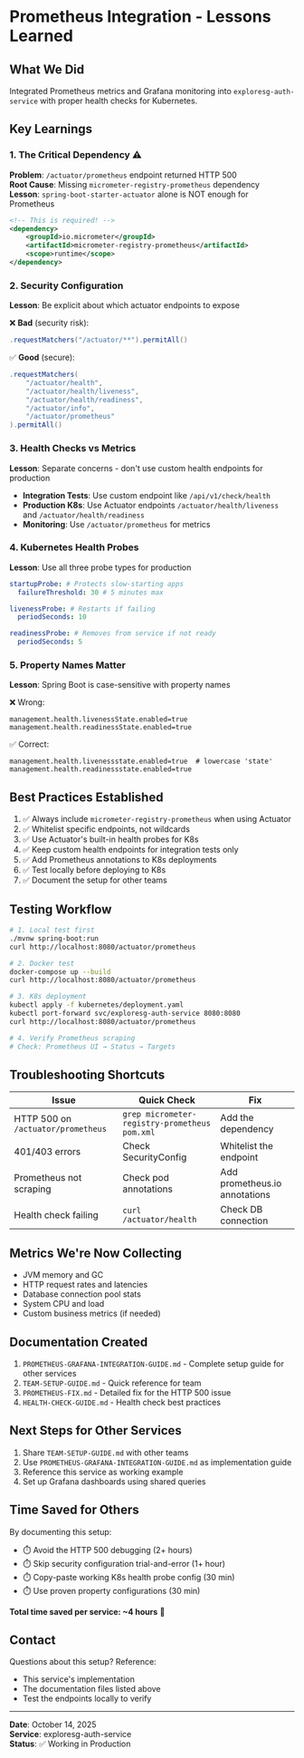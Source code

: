 # Prometheus Integration - Lessons Learned

## What We Did

Integrated Prometheus metrics and Grafana monitoring into `exploresg-auth-service` with proper health checks for Kubernetes.

## Key Learnings

### 1. The Critical Dependency ⚠️

**Problem**: `/actuator/prometheus` endpoint returned HTTP 500  
**Root Cause**: Missing `micrometer-registry-prometheus` dependency  
**Lesson**: `spring-boot-starter-actuator` alone is NOT enough for Prometheus

```xml
<!-- This is required! -->
<dependency>
    <groupId>io.micrometer</groupId>
    <artifactId>micrometer-registry-prometheus</artifactId>
    <scope>runtime</scope>
</dependency>
```

### 2. Security Configuration

**Lesson**: Be explicit about which actuator endpoints to expose

❌ **Bad** (security risk):

```java
.requestMatchers("/actuator/**").permitAll()
```

✅ **Good** (secure):

```java
.requestMatchers(
    "/actuator/health",
    "/actuator/health/liveness",
    "/actuator/health/readiness",
    "/actuator/info",
    "/actuator/prometheus"
).permitAll()
```

### 3. Health Checks vs Metrics

**Lesson**: Separate concerns - don't use custom health endpoints for production

- **Integration Tests**: Use custom endpoint like `/api/v1/check/health`
- **Production K8s**: Use Actuator endpoints `/actuator/health/liveness` and `/actuator/health/readiness`
- **Monitoring**: Use `/actuator/prometheus` for metrics

### 4. Kubernetes Health Probes

**Lesson**: Use all three probe types for production

```yaml
startupProbe: # Protects slow-starting apps
  failureThreshold: 30 # 5 minutes max

livenessProbe: # Restarts if failing
  periodSeconds: 10

readinessProbe: # Removes from service if not ready
  periodSeconds: 5
```

### 5. Property Names Matter

**Lesson**: Spring Boot is case-sensitive with property names

❌ Wrong:

```properties
management.health.livenessState.enabled=true
management.health.readinessState.enabled=true
```

✅ Correct:

```properties
management.health.livenessstate.enabled=true  # lowercase 'state'
management.health.readinessstate.enabled=true
```

## Best Practices Established

1. ✅ Always include `micrometer-registry-prometheus` when using Actuator
2. ✅ Whitelist specific endpoints, not wildcards
3. ✅ Use Actuator's built-in health probes for K8s
4. ✅ Keep custom health endpoints for integration tests only
5. ✅ Add Prometheus annotations to K8s deployments
6. ✅ Test locally before deploying to K8s
7. ✅ Document the setup for other teams

## Testing Workflow

```bash
# 1. Local test first
./mvnw spring-boot:run
curl http://localhost:8080/actuator/prometheus

# 2. Docker test
docker-compose up --build
curl http://localhost:8080/actuator/prometheus

# 3. K8s deployment
kubectl apply -f kubernetes/deployment.yaml
kubectl port-forward svc/exploresg-auth-service 8080:8080
curl http://localhost:8080/actuator/prometheus

# 4. Verify Prometheus scraping
# Check: Prometheus UI → Status → Targets
```

## Troubleshooting Shortcuts

| Issue                              | Quick Check                                   | Fix                           |
| ---------------------------------- | --------------------------------------------- | ----------------------------- |
| HTTP 500 on `/actuator/prometheus` | `grep micrometer-registry-prometheus pom.xml` | Add the dependency            |
| 401/403 errors                     | Check SecurityConfig                          | Whitelist the endpoint        |
| Prometheus not scraping            | Check pod annotations                         | Add prometheus.io annotations |
| Health check failing               | `curl /actuator/health`                       | Check DB connection           |

## Metrics We're Now Collecting

- JVM memory and GC
- HTTP request rates and latencies
- Database connection pool stats
- System CPU and load
- Custom business metrics (if needed)

## Documentation Created

1. `PROMETHEUS-GRAFANA-INTEGRATION-GUIDE.md` - Complete setup guide for other services
2. `TEAM-SETUP-GUIDE.md` - Quick reference for team
3. `PROMETHEUS-FIX.md` - Detailed fix for the HTTP 500 issue
4. `HEALTH-CHECK-GUIDE.md` - Health check best practices

## Next Steps for Other Services

1. Share `TEAM-SETUP-GUIDE.md` with other teams
2. Use `PROMETHEUS-GRAFANA-INTEGRATION-GUIDE.md` as implementation guide
3. Reference this service as working example
4. Set up Grafana dashboards using shared queries

## Time Saved for Others

By documenting this setup:

- ⏱️ Avoid the HTTP 500 debugging (2+ hours)
- ⏱️ Skip security configuration trial-and-error (1+ hour)
- ⏱️ Copy-paste working K8s health probe config (30 min)
- ⏱️ Use proven property configurations (30 min)

**Total time saved per service: ~4 hours** 🎉

## Contact

Questions about this setup? Reference:

- This service's implementation
- The documentation files listed above
- Test the endpoints locally to verify

---

**Date**: October 14, 2025  
**Service**: exploresg-auth-service  
**Status**: ✅ Working in Production
